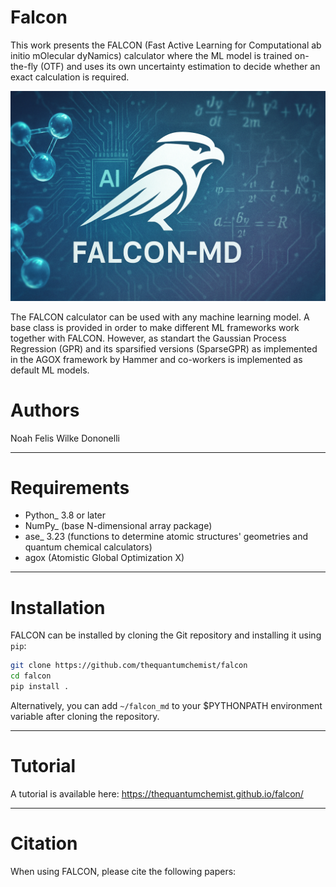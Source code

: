 # Falcon
This work presents the FALCON (Fast Active Learning for Computational ab initio mOlecular dyNamics) calculator where the ML model is trained on-the-fly (OTF) and uses its own uncertainty estimation to decide whether an exact calculation is required. 

![Alt text](FALCON_MD.png?raw=true "FALCON")

The FALCON calculator can be used with any machine learning model. A base class is provided in order to make different ML frameworks work together with FALCON.
However, as standart the Gaussian Process Regression (GPR) and its sparsified versions (SparseGPR) as implemented in the AGOX framework by Hammer and co-workers is implemented as default ML models.


# Authors
Noah Felis
Wilke Dononelli

------------

# Requirements
* Python_ 3.8 or later
* NumPy_ (base N-dimensional array package)
* ase_ 3.23 (functions to determine atomic structures' geometries and quantum chemical calculators)
* agox (Atomistic Global Optimization X)

------------

# Installation
FALCON can be installed by cloning the Git repository and installing it using `pip`:

```bash
git clone https://github.com/thequantumchemist/falcon
cd falcon
pip install .
```

Alternatively, you can add ``~/falcon_md`` to your $PYTHONPATH environment variable after cloning the repository.

------------

# Tutorial
A tutorial is available here: https://thequantumchemist.github.io/falcon/

------------

# Citation
When using FALCON, please cite the following papers:
